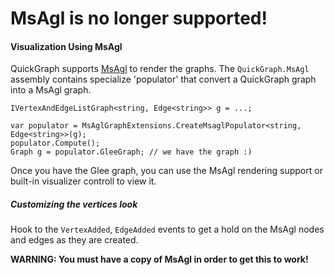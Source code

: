 # **MsAgl is no longer supported!**

#### Visualization Using MsAgl

QuickGraph supports [MsAgl](MsAgl) to render the graphs. The `QuickGraph.MsAgl` assembly contains specialize 'populator' that convert a QuickGraph graph into a MsAgl graph.

```
IVertexAndEdgeListGraph<string, Edge<string>> g = ...;

var populator = MsAglGraphExtensions.CreateMsaglPopulator<string, Edge<string>>(g);
populator.Compute();
Graph g = populator.GleeGraph; // we have the graph :)
```

Once you have the Glee graph, you can use the MsAgl rendering support or built-in visualizer controll to view it.

##### Customizing the vertices look

Hook to the `VertexAdded`, `EdgeAdded` events to get a hold on the MsAgl nodes and edges as they are created.

**WARNING: You must have a copy of MsAgl in order to get this to work!**